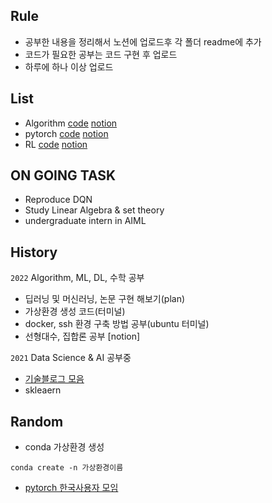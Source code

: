 ## Rule
- 공부한 내용을 정리해서 노션에 업로드후 각 폴더 readme에 추가
- 코드가 필요한 공부는 코드 구현 후 업로드
- 하루에 하나 이상 업로드

## List
- Algorithm [code](https://github.com/hsh6449/TIL/tree/main/Algorithm) [notion](https://www.notion.so/Algorithm-91ce279f1b1949499a7ba5067cf7775a)
- pytorch [code](https://github.com/hsh6449/TIL/tree/main/pytorch%20%26%20tensorflow) [notion](https://www.notion.so/DeepLearning-4dd82dbd54e74ee19180d7f50ded6d55)
- RL [code](https://github.com/hsh6449/TIL/tree/main/AI/RL) [notion](https://www.notion.so/Reinforcement-Learning-f549b80d40a1469897937d7bc987fcb3)

## ON GOING TASK
- Reproduce DQN
- Study Linear Algebra & set theory
- undergraduate intern in AIML

## History
`2022` Algorithm, ML, DL, 수학 공부
- 딥러닝 및 머신러닝, 논문 구현 해보기(plan) 
- 가상환경 생성 코드(터미널)
- docker, ssh 환경 구축 방법 공부(ubuntu 터미널)
- 선형대수, 집합론 공부 [notion]

`2021` Data Science & AI 공부중
- [기술블로그 모음](https://github.com/seonggwonyoon/techblog)
- skleaern

## Random
- conda 가상환경 생성

```
conda create -n 가상환경이름
```
- [pytorch 한국사용자 모임](https://tutorials.pytorch.kr/)
